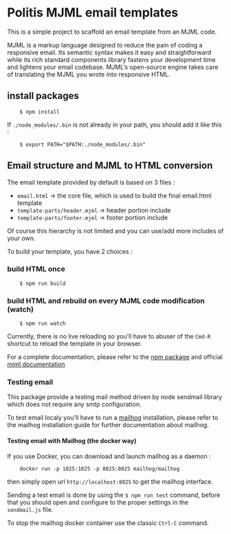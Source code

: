 # Politis MJML email templates

This is a simple project to scaffold an email template from an MJML code.

MJML is a markup language designed to reduce the pain of coding a responsive email. Its semantic syntax makes it easy and straightforward while its rich standard components library fastens your development time and lightens your email codebase. MJML’s open-source engine takes care of translating the MJML you wrote into responsive HTML.

## install packages

```
    $ npm install
```

If `./node_modules/.bin` is not already in your path, you should add it like this :

```
    $ export PATH="$PATH:./node_modules/.bin"
```


## Email structure and MJML to HTML conversion

The email template provided by default is based on 3 files :
 - `email.html` -> the core file, which is used to build the final email.html template
 - `template-parts/header.mjml` -> header portion include
 - `template-parts/footer.mjml` -> footer portion include

Of course this hierarchy is not limited and you can use/add more includes of your own.

To build your template, you have 2 choices :

### build HTML once

```
    $ npm run build
```

### build HTML and rebuild on every MJML code modification (watch)

```
    $ npm run watch
```

Currently, there is no live reloading so you'll have to abuser of the `Cmd-R` shortcut to reload the template in your browser.

For a complete documentation, please refer to the [npm package](https://www.npmjs.com/package/mjml) and official [mjml documentation](https://mjml.io/documentation/)

### Testing email

This package provide a testing mail method driven by node sendmail library which does not require any smtp configuration. 

To test email localy you'll have to run a [mailhog](https://github.com/mailhog/MailHog) installation, please refer to the mailhog installation guide for further documentation about mailhog.

#### Testing email with Mailhog (the docker way)

If you use Docker, you can download and launch mailhog as a daemon :

```
    docker run -p 1025:1025 -p 8025:8025 mailhog/mailhog
```

then simply open url `http://localhost:8025` to get the mailhog interface.

Sending a test email is done by using the `$ npm run test` command, before that you should open and configure to the proper settings in the `sendmail.js` file.

To stop the mailhog docker container use the classic `Ctrl-C` command.
